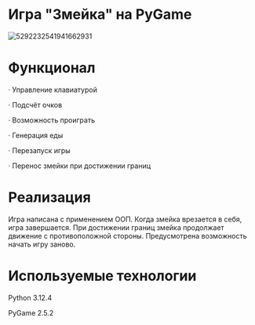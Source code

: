# Игра "Змейка" на PyGame

![5292232541941662931](https://github.com/user-attachments/assets/d1341b59-40cc-49ee-9467-7fd5ade3917f)

# Функционал
· Управление клавиатурой

· Подсчёт очков

· Возможность проиграть

· Генерация еды

· Перезапуск игры

· Перенос змейки при достижении границ

# Реализация
Игра написана с применением ООП. Когда змейка врезается в себя, игра завершается. При достижении границ змейка продолжает движение с противоположной стороны. Предусмотрена возможность начать игру заново.

# Используемые технологии
Python 3.12.4

PyGame 2.5.2
